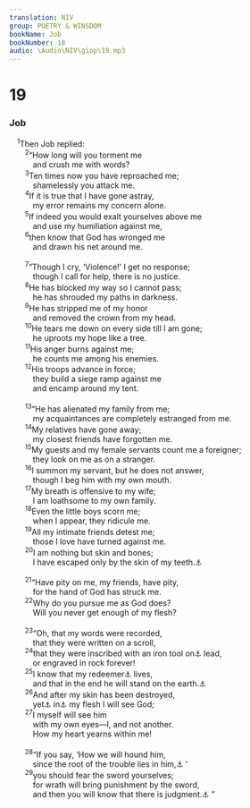 ```yaml
---
translation: NIV
group: POETRY & WINSDOM
bookName: Job 
bookNumber: 18
audio: \Audio\NIV\giop\19.mp3
---
```


<div class="title"><h1>19</h1><h3>Job </h3></div>
<span class="verse giop_19_1"> <sup>1</sup>Then Job replied: <br/></span>
<span class="verse giop_19_2">  <sup>2</sup>“How long will you torment me <br/>   and crush me with words? <br/></span>
<span class="verse giop_19_3">  <sup>3</sup>Ten times now you have reproached me; <br/>   shamelessly you attack me. <br/></span>
<span class="verse giop_19_4">  <sup>4</sup>If it is true that I have gone astray, <br/>   my error remains my concern alone. <br/></span>
<span class="verse giop_19_5">  <sup>5</sup>If indeed you would exalt yourselves above me <br/>   and use my humiliation against me, <br/></span>
<span class="verse giop_19_6">  <sup>6</sup>then know that God has wronged me <br/>   and drawn his net around me. <br/><br/></span>
<span class="verse giop_19_7">  <sup>7</sup>“Though I cry, ‘Violence!’ I get no response; <br/>   though I call for help, there is no justice. <br/></span>
<span class="verse giop_19_8">  <sup>8</sup>He has blocked my way so I cannot pass; <br/>   he has shrouded my paths in darkness. <br/></span>
<span class="verse giop_19_9">  <sup>9</sup>He has stripped me of my honor <br/>   and removed the crown from my head. <br/></span>
<span class="verse giop_19_10">  <sup>10</sup>He tears me down on every side till I am gone; <br/>   he uproots my hope like a tree. <br/></span>
<span class="verse giop_19_11">  <sup>11</sup>His anger burns against me; <br/>   he counts me among his enemies. <br/></span>
<span class="verse giop_19_12">  <sup>12</sup>His troops advance in force; <br/>   they build a siege ramp against me <br/>   and encamp around my tent. <br/><br/></span>
<span class="verse giop_19_13">  <sup>13</sup>“He has alienated my family from me; <br/>   my acquaintances are completely estranged from me. <br/></span>
<span class="verse giop_19_14">  <sup>14</sup>My relatives have gone away; <br/>   my closest friends have forgotten me. <br/></span>
<span class="verse giop_19_15">  <sup>15</sup>My guests and my female servants count me a foreigner; <br/>   they look on me as on a stranger. <br/></span>
<span class="verse giop_19_16">  <sup>16</sup>I summon my servant, but he does not answer, <br/>   though I beg him with my own mouth. <br/></span>
<span class="verse giop_19_17">  <sup>17</sup>My breath is offensive to my wife; <br/>   I am loathsome to my own family. <br/></span>
<span class="verse giop_19_18">  <sup>18</sup>Even the little boys scorn me; <br/>   when I appear, they ridicule me. <br/></span>
<span class="verse giop_19_19">  <sup>19</sup>All my intimate friends detest me; <br/>   those I love have turned against me. <br/></span>
<span class="verse giop_19_20">  <sup>20</sup>I am nothing but skin and bones; <br/>   I have escaped only by the skin of my teeth.<a data-toggle="tooltip" data-placement="bottom" title="Or only by my gums">⚓</a><br/><br/></span>
<span class="verse giop_19_21">  <sup>21</sup>“Have pity on me, my friends, have pity, <br/>   for the hand of God has struck me. <br/></span>
<span class="verse giop_19_22">  <sup>22</sup>Why do you pursue me as God does? <br/>   Will you never get enough of my flesh? <br/><br/></span>
<span class="verse giop_19_23">  <sup>23</sup>“Oh, that my words were recorded, <br/>   that they were written on a scroll, <br/></span>
<span class="verse giop_19_24">  <sup>24</sup>that they were inscribed with an iron tool on<a data-toggle="tooltip" data-placement="bottom" title="Or and">⚓</a> lead, <br/>   or engraved in rock forever! <br/></span>
<span class="verse giop_19_25">  <sup>25</sup>I know that my redeemer<a data-toggle="tooltip" data-placement="bottom" title="Or vindicator">⚓</a> lives, <br/>   and that in the end he will stand on the earth.<a data-toggle="tooltip" data-placement="bottom" title="Or on my grave">⚓</a><br/></span>
<span class="verse giop_19_26">  <sup>26</sup>And after my skin has been destroyed, <br/>   yet<a data-toggle="tooltip" data-placement="bottom" title="Or And after I awake, / though this body has been destroyed, / then">⚓</a> in<a data-toggle="tooltip" data-placement="bottom" title="Or destroyed, / apart from">⚓</a> my flesh I will see God; <br/></span>
<span class="verse giop_19_27">  <sup>27</sup>I myself will see him <br/>   with my own eyes—I, and not another. <br/>   How my heart yearns within me! <br/><br/></span>
<span class="verse giop_19_28">  <sup>28</sup>“If you say, ‘How we will hound him, <br/>   since the root of the trouble lies in him,<a data-toggle="tooltip" data-placement="bottom" title="Many Hebrew manuscripts, Septuagint and Vulgate; most Hebrew manuscripts me">⚓</a> ’ <br/></span>
<span class="verse giop_19_29">  <sup>29</sup>you should fear the sword yourselves; <br/>   for wrath will bring punishment by the sword, <br/>   and then you will know that there is judgment.<a data-toggle="tooltip" data-placement="bottom" title="Or sword, / that you may come to know the Almighty">⚓</a> ” <br/></span>
